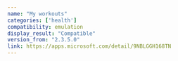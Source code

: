 ```yaml
---
name: "My workouts"
categories: ['health']
compatibility: emulation
display_result: "Compatible"
version_from: "2.3.5.0"
link: https://apps.microsoft.com/detail/9NBLGGH168TN
---
```

